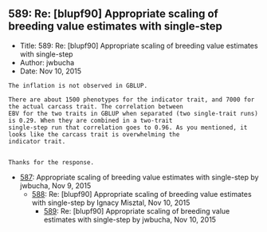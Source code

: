 ## 589: Re: [blupf90] Appropriate scaling of breeding value estimates with single-step

- Title: 589: Re: [blupf90] Appropriate scaling of breeding value estimates with single-step
- Author: jwbucha
- Date: Nov 10, 2015

```
The inflation is not observed in GBLUP. 

There are about 1500 phenotypes for the indicator trait, and 7000 for the actual carcass trait. The correlation between
EBV for the two traits in GBLUP when separated (two single-trait runs) is 0.29. When they are combined in a two-trait
single-step run that correlation goes to 0.96. As you mentioned, it looks like the carcass trait is overwhelming the
indicator trait.   


Thanks for the response.
```

- [587](0587.md): Appropriate scaling of breeding value estimates with single-step by jwbucha, Nov 9, 2015
    - [588](0588.md): Re: [blupf90] Appropriate scaling of breeding value estimates with single-step by Ignacy Misztal, Nov 10, 2015
        - [589](0589.md): Re: [blupf90] Appropriate scaling of breeding value estimates with single-step by jwbucha, Nov 10, 2015
